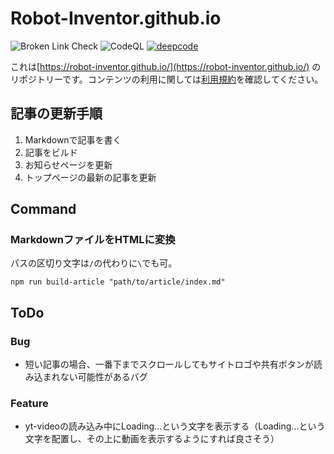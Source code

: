 # Robot-Inventor.github.io

![Broken Link Check](https://github.com/Robot-Inventor/Robot-Inventor.github.io/workflows/Broken%20Link%20Check/badge.svg) ![CodeQL](https://github.com/Robot-Inventor/Robot-Inventor.github.io/workflows/CodeQL/badge.svg) [![deepcode](https://www.deepcode.ai/api/gh/badge?key=eyJhbGciOiJIUzI1NiIsInR5cCI6IkpXVCJ9.eyJwbGF0Zm9ybTEiOiJnaCIsIm93bmVyMSI6IlJvYm90LUludmVudG9yIiwicmVwbzEiOiJSb2JvdC1JbnZlbnRvci5naXRodWIuaW8iLCJpbmNsdWRlTGludCI6ZmFsc2UsImF1dGhvcklkIjoxOTUwNCwiaWF0IjoxNjAxODIzNDgzfQ.EKBzzq44z_pyY6FBMMVFWwIfyeVPOc7ptPPEil5IYc4)](https://www.deepcode.ai/app/gh/Robot-Inventor/Robot-Inventor.github.io/_/dashboard?utm_content=gh%2FRobot-Inventor%2FRobot-Inventor.github.io)

これは[https://robot-inventor.github.io/](https://robot-inventor.github.io/) のリポジトリーです。コンテンツの利用に関しては[利用規約](https://robot-inventor.github.io/tos/)を確認してください。

## 記事の更新手順

1. Markdownで記事を書く
2. 記事をビルド
3. お知らせページを更新
4. トップページの最新の記事を更新

## Command

### MarkdownファイルをHTMLに変換

パスの区切り文字は``/``の代わりに``\``でも可。

```console
npm run build-article "path/to/article/index.md"
```

## ToDo

### Bug

- 短い記事の場合、一番下までスクロールしてもサイトロゴや共有ボタンが読み込まれない可能性があるバグ

### Feature

- yt-videoの読み込み中にLoading...という文字を表示する（Loading...という文字を配置し、その上に動画を表示するようにすれば良さそう）
